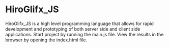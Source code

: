 # HiroGlifx_JS
HiroGlifx_JS is a high level programming language that allows for rapid development and prototyping of both server side and client side applications.
Start project by running the main.js file. View the results in the browser by
opening the index.html file. 
